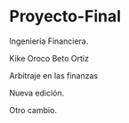 # Proyecto-Final

Ingeniería Financiera.

Kike Oroco
Beto Ortiz

Arbitraje en las finanzas

Nueva edición.

Otro cambio.